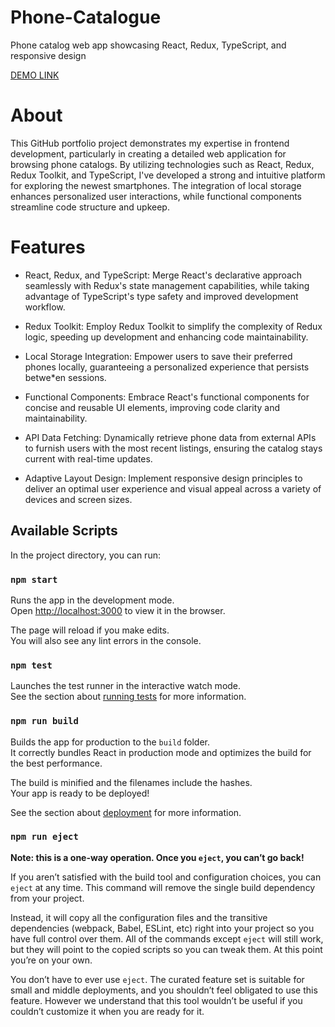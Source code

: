 # Phone-Catalogue
Phone catalog web app showcasing React, Redux, TypeScript, and responsive design

[DEMO LINK](https://dimakrugly.github.io/react_phone-catalog/)

# About
This GitHub portfolio project demonstrates my expertise in frontend development, particularly in creating a detailed web application for browsing phone catalogs. By utilizing technologies such as React, Redux, Redux Toolkit, and TypeScript, I've developed a strong and intuitive platform for exploring the newest smartphones. The integration of local storage enhances personalized user interactions, while functional components streamline code structure and upkeep.

# Features
* React, Redux, and TypeScript: Merge React's declarative approach seamlessly with Redux's state management capabilities, while taking advantage of TypeScript's type safety and improved development workflow.

* Redux Toolkit: Employ Redux Toolkit to simplify the complexity of Redux logic, speeding up development and enhancing code maintainability.

* Local Storage Integration: Empower users to save their preferred phones locally, guaranteeing a personalized experience that persists betwe*en sessions.

* Functional Components: Embrace React's functional components for concise and reusable UI elements, improving code clarity and maintainability.

* API Data Fetching: Dynamically retrieve phone data from external APIs to furnish users with the most recent listings, ensuring the catalog stays current with real-time updates.

* Adaptive Layout Design: Implement responsive design principles to deliver an optimal user experience and visual appeal across a variety of devices and screen sizes.

## Available Scripts

In the project directory, you can run:

### `npm start`

Runs the app in the development mode.\
Open [http://localhost:3000](http://localhost:3000) to view it in the browser.

The page will reload if you make edits.\
You will also see any lint errors in the console.

### `npm test`

Launches the test runner in the interactive watch mode.\
See the section about [running tests](https://facebook.github.io/create-react-app/docs/running-tests) for more information.

### `npm run build`

Builds the app for production to the `build` folder.\
It correctly bundles React in production mode and optimizes the build for the best performance.

The build is minified and the filenames include the hashes.\
Your app is ready to be deployed!

See the section about [deployment](https://facebook.github.io/create-react-app/docs/deployment) for more information.

### `npm run eject`

**Note: this is a one-way operation. Once you `eject`, you can’t go back!**

If you aren’t satisfied with the build tool and configuration choices, you can `eject` at any time. This command will remove the single build dependency from your project.

Instead, it will copy all the configuration files and the transitive dependencies (webpack, Babel, ESLint, etc) right into your project so you have full control over them. All of the commands except `eject` will still work, but they will point to the copied scripts so you can tweak them. At this point you’re on your own.

You don’t have to ever use `eject`. The curated feature set is suitable for small and middle deployments, and you shouldn’t feel obligated to use this feature. However we understand that this tool wouldn’t be useful if you couldn’t customize it when you are ready for it.
